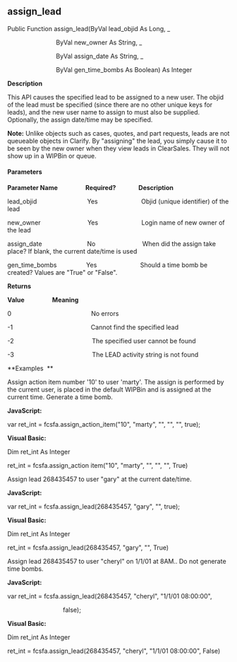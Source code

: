 assign_lead
-----------

Public Function assign_lead(ByVal lead_objid As Long, _

                            ByVal new_owner As String, _

                            ByVal assign_date As String, _

                            ByVal gen_time_bombs As Boolean) As Integer

**Description**

This API causes the specified lead to be assigned to a new user. The objid of the lead must be specified (since there are no other unique keys for leads), and the new user name to assign to must also be supplied. Optionally, the assign date/time may be specified.

**Note:** Unlike objects such as cases, quotes, and part requests, leads are not queueable objects in Clarify. By "assigning" the lead, you simply cause it to be seen by the new owner when they view leads in ClearSales. They will not show up in a WIPBin or queue.

#### Parameters
**Parameter Name**                **Required?**             **Description**

lead_objid                             Yes                         Objid (unique identifier) of the lead

new_owner                           Yes                         Login name of new owner of the lead

assign_date                          No                           When did the assign take place? If blank, the current date/time is used

gen_time_bombs                 Yes                         Should a time bomb be created? Values are "True" or "False".

**Returns**

**Value**                **Meaning**

0                                              No errors

-1                                             Cannot find the specified lead

-2                                             The specified user cannot be found

-3                                             The LEAD activity string is not found

**Examples  **

 Assign action item number '10' to user 'marty'. The assign is performed by the current user, is placed in the default WIPBin and is assigned at the current time. Generate a time bomb.

**JavaScript:**

var ret_int = fcsfa.assign_action_item("10", "marty", "", "", "", true);

**Visual Basic:**

Dim ret_int As Integer

ret_int = fcsfa.assign_action item("10", "marty", "", "", "", True)

 Assign lead 268435457 to user "gary" at the current date/time.

**JavaScript:**

var ret_int = fcsfa.assign_lead(268435457, "gary", "", true);

**Visual Basic:**

Dim ret_int As Integer

ret_int = fcsfa.assign_lead(268435457, "gary", "", True)

 Assign lead 268435457 to user "cheryl" on 1/1/01 at 8AM.. Do not generate time bombs.

**JavaScript:**

var ret_int = fcsfa.assign_lead(268435457, "cheryl", "1/1/01 08:00:00",

                                false);

**Visual Basic:**

Dim ret_int As Integer

ret_int = fcsfa.assign_lead(268435457, "cheryl", "1/1/01 08:00:00", False)